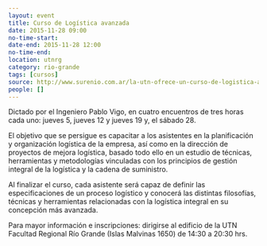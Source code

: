 ```yaml
---
layout: event 
title: Curso de Logística avanzada
date: 2015-11-28 09:00
no-time-start:
date-end: 2015-11-28 12:00
no-time-end:
location: utnrg
category: rio-grande
tags: [cursos]
source: http://www.surenio.com.ar/la-utn-ofrece-un-curso-de-logistica-avanzada/
people: []
---
```


Dictado por el Ingeniero Pablo Vigo, en cuatro encuentros de tres horas cada uno: jueves 5, jueves 12 y jueves 19 y, el sábado 28.

El objetivo que se persigue es capacitar a los asistentes en la planificación y organización logística de la empresa, así como en la dirección de proyectos de mejora logística, basado todo ello en un estudio de técnicas, herramientas y metodologías vinculadas con los principios de gestión integral de la logística y la cadena de suministro.

Al finalizar el curso, cada asistente será capaz de definir las especificaciones de un proceso logístico y conocerá las distintas filosofías, técnicas y herramientas relacionadas con la logística integral en su concepción más avanzada.

Para mayor información e inscripciones: dirigirse al edificio de la UTN Facultad Regional Río Grande (Islas Malvinas 1650) de 14:30 a 20:30 hrs.